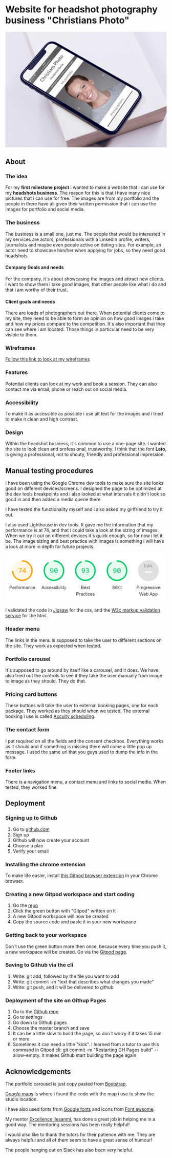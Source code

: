 # Website for headshot photography business "Christians Photo"

![A responsive mockup scene](assets/images/iphone-x-mockup-scene.png)

## About

### The idea

For my **first milestone project** i wanted to make a website that i can use for my **headshots business**. The reason for this is that i have many nice pictures that i can use for free. The images are from my portfolio and the people in there have all given their written permission that i can use the images for portfolio and social media. 

### The business

The business is a small one, just me. The people that would be interested in my services are actors, professionals with a LinkedIn profile, writers, journalists and maybe even people active on dating sites. For example, an actor need to showcase him/her when applying for jobs, so they need good headshots. 

#### Company Goals and needs

For the company, it´s about showcasing the images and attract new clients. I want to show them i take good images, that other people like what i do and that i am worthy of their trust.

#### Client goals and needs

There are loads of photographers out there. When potential clients come to my site, they need to be able to form an opinion on how good images i take and how my prices compare to the competition. It´s also important that they can see where i am located. Those things in particular need to be very visible to them.


### Wireframes

[Follow this link to look at my wireframes](https://xd.adobe.com/view/a0422fe8-1a03-4167-9142-6dcc7f854fcb-f511/)

### Features

Potential clients can look at my work and book a session. They can also contact me via email, phone or reach out on social media. 

### Accessibility

To make it as accessible as possible i use alt text for the images and i tried to make it clean and high contrast.

### Design

Within the headshot business, it´s common to use a one-page site. I wanted the site to look clean and professional, trustworthy. I think that the font **Lato**, is giving a professional, not to shouty, friendly and professional impression.

## Manual testing procedures

I have been using the Google Chrome dev tools to make sure the site looks good on different devices/screens. I designed the page to be optimized at the dev tools breakpoints and i also looked at what intervals it didn´t look so good in and then added a media querie there. 

I have tested the functionality myself and i also asked my girlfriend to try it out. 

I also used Lighthouse in dev tools. It gave me the information that my performance is at 74, and that i could take a look at the sizing of images. When we try it out on different devices it´s quick enough, so for now i let it be. The image sizing and best practice with images is something i will have a look at more in depth for future projects.

![A screenshot from Lighthouse in Devtools](assets/images/Capture.PNG)

I validated the code in [Jigsaw](https://jigsaw.w3.org/css-validator/) for the css, and the [W3c markup validation service](https://validator.w3.org/) for the html.

### Header menu

The links in the menu is supposed to take the user to different sections on the site. They work as expected when tested. 

### Portfolio carousel

It´s supposed to go around by itself like a carousel, and it does. We have also tried out the controls to see if they take the user manually from image to image as they should. They do that.

### Pricing card buttons

These buttons will take the user to external booking pages, one for each package. They worked as they should when we tested. The external booking i use is called [Accuity scheduling](https://acuityscheduling.com/?kw=YToxOTMzNDMwNg%3D%3D).

### The contact form

I put required on all the fields and the consent checkbox. Everything works as it should and if something is missing there will come a little pop up message. I used the same url that you guys used to dump the info in the form. 

### Footer links

There is a navigation menu, a contact menu and links to social media. When tested, they worked fine.

## Deployment

### Signing up to Github

1. Go to [github.com](https://github.com/)
2. Sign up
3. Github will now create your account
4. Choose a plan
5. Verify your email

### Installing the chrome extension

To make life easier, install [this Gitpod browser extension](https://chrome.google.com/webstore/detail/gitpod-dev-environments-i/dodmmooeoklaejobgleioelladacbeki) in your Chrome browser.

### Creating a new Gitpod workspace and start coding

1. Go the [repo](https://github.com/chrper80/Milestone-project1)
2. Click the green button with "Gitpod" written on it
3. A new Gitpod workspace will now be created
4. Copy the source code and paste it in your new workspace

### Getting back to your workspace

Don´t use the green button more then once, because every time you push it, a new workspace will be created. Go via the [Gitpod page](https://www.gitpod.io/).

### Saving to Github via the cli

1. Write: git add, followed by the file you want to add
2. Write: git commit -m "text that describes what changes you made"
3. Write: git push, and it will be delivered to github

### Deployment of the site on Githup Pages

1. Go to the [Github repo](https://github.com/chrper80/Milestone-project1)
2. Go to settings
3. Go down to Github pages
4. Choose the master branch and save
5. It can be a little slow to build the page, so don´t worry if it takes 15 min or more
6. Sometimes it can need a little "kick". I learned from a tutor to use this command in Gitpod cli: git commit -m "Restarting GH Pages build" --allow-empty. It makes Github start building the page again

## Acknowledgements

The portfolio carousel is just copy pasted from [Bootstrap](https://getbootstrap.com/docs/4.5/components/carousel/).

[Google maps](https://www.google.se/maps/place/Norra+Sj%C3%B6bogatan+34,+506+43+Bor%C3%A5s/@57.7522864,12.9419388,17z/data=!3m1!4b1!4m5!3m4!1s0x465aa72b07460935:0xad92acce2e44efd9!8m2!3d57.7522864!4d12.9441275) is where i found the code with the map i use to show the studio location.

I have also used fonts from [Google fonts](https://fonts.google.com/) and icons from [Font awsome](https://fontawesome.com/).

My mentor [Excellence Ilesanmi](https://github.com/lon-io), has done a great job in helping me in a good way. The mentoring sessions has been really helpful!

I would also like to thank the tutors for their patience with me. They are always helpful and all of them seem to have a great sense of humour!

The people hanging out on Slack has also been very helpful.
  
 


